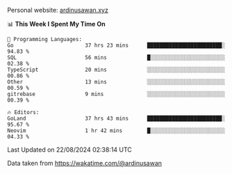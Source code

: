 Personal website: [ardinusawan.xyz](https://ardinusawan.xyz)

<!--START_SECTION:waka-->
📊 **This Week I Spent My Time On** 

```text
💬 Programming Languages: 
Go                       37 hrs 23 mins      ████████████████████████░   94.83 % 
SQL                      56 mins             █░░░░░░░░░░░░░░░░░░░░░░░░   02.38 % 
TypeScript               20 mins             ░░░░░░░░░░░░░░░░░░░░░░░░░   00.86 % 
Other                    13 mins             ░░░░░░░░░░░░░░░░░░░░░░░░░   00.59 % 
gitrebase                9 mins              ░░░░░░░░░░░░░░░░░░░░░░░░░   00.39 % 

🔥 Editors: 
GoLand                   37 hrs 43 mins      ████████████████████████░   95.67 % 
Neovim                   1 hr 42 mins        █░░░░░░░░░░░░░░░░░░░░░░░░   04.33 % 
```


 Last Updated on 22/08/2024 02:38:14 UTC
<!--END_SECTION:waka-->
Data taken from https://wakatime.com/@ardinusawan
